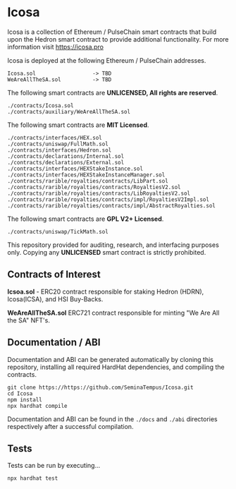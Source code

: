 # Icosa

Icosa is a collection of Ethereum / PulseChain smart contracts that build upon the Hedron smart contract to provide additional functionality. For more information visit https://icosa.pro


Icosa is deployed at the following Ethereum / PulseChain addresses.

    Icosa.sol                  -> TBD
    WeAreAllTheSA.sol          -> TBD


The following smart contracts are **UNLICENSED, All rights are reserved**. 

    ./contracts/Icosa.sol
    ./contracts/auxiliary/WeAreAllTheSA.sol


The following smart contracts are **MIT Licensed**. 

    ./contracts/interfaces/HEX.sol
    ./contracts/uniswap/FullMath.sol
    ./contracts/interfaces/Hedron.sol
    ./contracts/declarations/Internal.sol
    ./contracts/declarations/External.sol
    ./contracts/interfaces/HEXStakeInstance.sol
    ./contracts/interfaces/HEXStakeInstanceManager.sol
    ./contracts/rarible/royalties/contracts/LibPart.sol
    ./contracts/rarible/royalties/contracts/RoyaltiesV2.sol
    ./contracts/rarible/royalties/contracts/LibRoyaltiesV2.sol
    ./contracts/rarible/royalties/contracts/impl/RoyaltiesV2Impl.sol
    ./contracts/rarible/royalties/contracts/impl/AbstractRoyalties.sol

The following smart contracts are **GPL V2+ Licensed**. 

    ./contracts/uniswap/TickMath.sol



This repository provided for auditing, research, and interfacing purposes only. Copying any **UNLICENSED** smart contract is strictly prohibited.


## Contracts of Interest

**Icsoa.sol** - ERC20 contract responsible for staking Hedron (HDRN), Icosa(ICSA), and HSI Buy-Backs.

**WeAreAllTheSA.sol** ERC721 contract responsible for minting "We Are All the SA" NFT's.

## Documentation / ABI

Documentation and ABI can be generated automatically by cloning this repository, installing all required HardHat dependencies, and compiling the contracts.

    git clone https://https://github.com/SeminaTempus/Icosa.git
    cd Icosa
    npm install
    npx hardhat compile

Documentation and ABI can be found in the `./docs` and `./abi` directories respectively after a successful compilation.

## Tests

Tests can be run by executing...

    npx hardhat test
